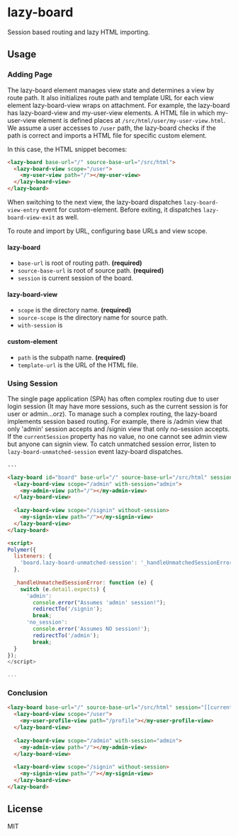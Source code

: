 # lazy-board

Session based routing and lazy HTML importing.

## Usage

### Adding Page

The lazy-board element manages view state and determines a view by route path. It also initializes route path and template URL for each view element lazy-board-view wraps on attachment.
For example, the lazy-board has lazy-board-view and my-user-view elements. A HTML file in which my-user-view element is defined places at `/src/html/user/my-user-view.html`. 
We assume a user accesses to `/user` path, the lazy-board checks if the path is correct and imports a HTML file for specific custom element.

In this case, the HTML snippet becomes:

```html
<lazy-board base-url="/" source-base-url="/src/html">
  <lazy-board-view scope="/user">
    <my-user-view path="/"></my-user-view>
  </lazy-board-view>
</lazy-board>
```

When switching to the next view, the lazy-board dispatches `lazy-board-view-entry` event for custom-element. Before exiting, it dispatches `lazy-board-view-exit` as well.

To route and import by URL, configuring base URLs and view scope.

#### lazy-board

 * `base-url` is root of routing path. **(required)**
 * `source-base-url` is root of source path.  **(required)**
 * `session` is current session of the board.
 
#### lazy-board-view

 * `scope` is the directory name. **(required)**
 * `source-scope` is the directory name for source path.
 * `with-session` is 
 
#### custom-element

 * `path` is the subpath name. **(required)**
 * `template-url` is the URL of the HTML file.

### Using Session

The single page application (SPA) has often complex routing due to user login session (It may have more sessions, such as the current session is for user or admin...orz). To manage such a complex routing, the lazy-board implements session based routing.
For example, there is /admin view that only 'admin' session accepts and /signin view that only no-session accepts. If the `currentSession` property has no value, no one cannot see admin view but anyone can signin view. To catch unmatched session error, listen to `lazy-board-unmatched-session` event lazy-board dispatches.

```html
...

<lazy-board id="board" base-url="/" source-base-url="/src/html" session="[[currentSession]]">
  <lazy-board-view scope="/admin" with-session="admin">
    <my-admin-view path="/"></my-admin-view>
  </lazy-board-view>
  
  <lazy-board-view scope="/signin" without-session>
    <my-signin-view path="/"></my-signin-view>
  </lazy-board-view>
</lazy-board>

<script>
Polymer({
  listeners: {
    'board.lazy-board-unmatched-session': '_handleUnmatchedSessionError'
  },
  
  _handleUnmatchedSessionError: function (e) {
    switch (e.detail.expects) {
      'admin':
        console.error("Assumes 'admin' session!");
        redirectTo('/signin');
        break;
      'no_session':
        console.error('Assumes NO session!');
        redirectTo('/admin');
        break;
  }
});
</script>

...
```

### Conclusion

```html
<lazy-board base-url="/" source-base-url="/src/html" session="[[currentSession]]">
  <lazy-board-view scope="/user">
    <my-user-profile-view path="/profile"></my-user-profile-view>
  </lazy-board-view>
  
  <lazy-board-view scope="/admin" with-session="admin">
    <my-admin-view path="/"></my-admin-view>
  </lazy-board-view>
  
  <lazy-board-view scope="/signin" without-session>
    <my-signin-view path="/"></my-signin-view>
  </lazy-board-view>
</lazy-board>
```

## License

MIT
